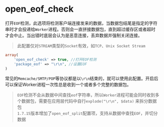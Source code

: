 # open_eof_check

打开`EOF`检测，此选项将检测客户端连接发来的数据，当数据包结尾是指定的字符串时才会投递给`Worker`进程。否则会一直拼接数据包，直到超过缓存区或者超时才会中止。当出错时底层会认为是恶意连接，丢弃数据并强制关闭连接。

> 此配置仅对`STREAM`类型的`Socket`有效，如`TCP`、`Unix Socket Stream`

```php
array(
	'open_eof_check' => true, //打开EOF检测
	'package_eof' => "\r\n", //设置EOF
)
```

常见的`Memcache/SMTP/POP`等协议都是以`\r\n`结束的，就可以使用此配置。开启后可以保证Worker进程一次性总是收到一个或者多个完整的数据包。

> `EOF`检测不会从数据中间查找`eof`字符串，所以`Worker`进程可能会同时收到多个数据包，需要在应用层代码中自行`explode("\r\n", $data)` 来拆分数据包  
> `1.7.15`版本增加了`open_eof_split`配置项，支持从数据中查找`EOF`，并切分数据  


